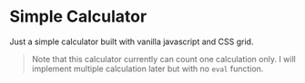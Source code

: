 # Simple Calculator

Just a simple calculator built with vanilla javascript and CSS grid.

> Note that this calculator currently can count one calculation only. I will implement multiple calculation later but with no `eval` function.
